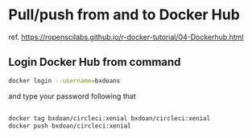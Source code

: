# Pull/push from and to Docker Hub
ref. https://ropenscilabs.github.io/r-docker-tutorial/04-Dockerhub.html

## Login Docker Hub from command

```bash
docker login --username=bxdoans
```
and type your password following that

## 
```bash
docker tag bxdoan/circleci:xenial bxdoan/circleci:xenial
docker push bxdoan/circleci:xenial
```